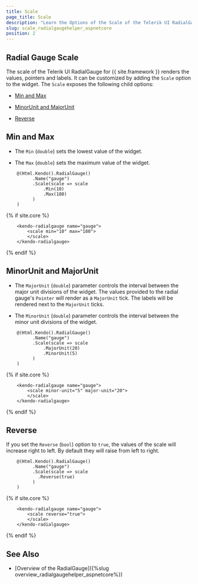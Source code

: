 ```yaml
---
title: Scale
page_title: Scale
description: "Learn the Options of the Scale of the Telerik UI RadialGauge component for {{ site.framework }}."
slug: scale_radialgaugehelper_aspnetcore
position: 2
---
```


## Radial Gauge Scale

The scale of the Telerik UI RadialGauge for {{ site.framework }} renders the values, pointers and labels. It can be customized by adding the  `Scale` option to the widget. The `Scale` exposes the following child options:

* [Min and Max](#min-and-max)

* [MinorUnit and MajorUnit](#minorunit-and-majorunit)

* [Reverse](#reverse)

## Min and Max

* The `Min` (`double`) sets the lowest value of the widget.

* The `Max` (`double`) sets the maximum value of the widget.

```HtmlHelper
    @(Html.Kendo().RadialGauge()
          .Name("gauge")
          .Scale(scale => scale
              .Min(10)
              .Max(180)
          )
    )
```
{% if site.core %}
```TagHelper
    <kendo-radialgauge name="gauge">
        <scale min="10" max="180">
        </scale>
    </kendo-radialgauge>
```
{% endif %}

## MinorUnit and MajorUnit

* The `MajorUnit` (`double`) parameter controls the interval between the major unit divisions of the widget. The values provided to the radial gauge's `Pointer` will render as a `MajorUnit` tick. The labels will be rendered next to the `MajorUnit` ticks.

* The `MinorUnit` (`double`) parameter controls the interval between the minor unit divisions of the widget.

```HtmlHelper
    @(Html.Kendo().RadialGauge()
          .Name("gauge")
          .Scale(scale => scale
              .MajorUnit(20)
              .MinorUnit(5)
          )
    )
```
{% if site.core %}
```TagHelper
    <kendo-radialgauge name="gauge">
        <scale minor-unit="5" major-unit="20">
        </scale>
    </kendo-radialgauge>
```
{% endif %}

## Reverse

If you set the `Reverse` (`bool`) option to `true`, the values of the scale will increase right to left. By default they will raise from left to  right.

```HtmlHelper
    @(Html.Kendo().RadialGauge()
          .Name("gauge")
          .Scale(scale => scale
            .Reverse(true)
          )
    )
```
{% if site.core %}
```TagHelper
    <kendo-radialgauge name="gauge">
        <scale reverse="true">
        </scale>
    </kendo-radialgauge>
```
{% endif %}

## See Also

* [Overview of the RadialGauge]({%slug overview_radialgaugehelper_aspnetcore%})